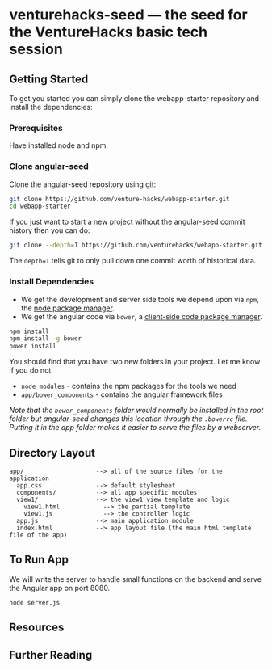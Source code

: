 # venturehacks-seed — the seed for the VentureHacks basic tech session


## Getting Started

To get you started you can simply clone the webapp-starter repository and install the dependencies:

### Prerequisites

Have installed node and npm

### Clone angular-seed

Clone the angular-seed repository using [git][git]:

```bash
git clone https://github.com/venture-hacks/webapp-starter.git
cd webapp-starter
```

If you just want to start a new project without the angular-seed commit history then you can do:

```bash
git clone --depth=1 https://github.com/venturehacks/webapp-starter.git <your-project-name>
```

The `depth=1` tells git to only pull down one commit worth of historical data.

### Install Dependencies

* We get the development and server side tools we depend upon via `npm`, the [node package manager][npm].
* We get the angular code via `bower`, a [client-side code package manager][bower].

```bash
npm install
npm install -g bower
bower install
```

You should find that you have two new folders in your project. Let me know if you do not.

* `node_modules` - contains the npm packages for the tools we need
* `app/bower_components` - contains the angular framework files

*Note that the `bower_components` folder would normally be installed in the root folder but
angular-seed changes this location through the `.bowerrc` file.  Putting it in the app folder makes
it easier to serve the files by a webserver.*

## Directory Layout

```
app/                    --> all of the source files for the application
  app.css               --> default stylesheet
  components/           --> all app specific modules
  view1/                --> the view1 view template and logic
    view1.html            --> the partial template
    view1.js              --> the controller logic
  app.js                --> main application module
  index.html            --> app layout file (the main html template file of the app)
```

## To Run App

We will write the server to handle small functions on the backend and serve the Angular app on port 8080.

```node
node server.js
```

## Resources


## Further Reading

[git]: http://git-scm.com/
[bower]: http://bower.io
[npm]: https://www.npmjs.org/
[node]: http://nodejs.org
[protractor]: https://github.com/angular/protractor
[jasmine]: http://jasmine.github.io
[karma]: http://karma-runner.github.io
[travis]: https://travis-ci.org/

